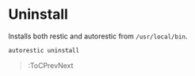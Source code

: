 # Uninstall

Installs both restic and autorestic from `/usr/local/bin`.

```bash
autorestic uninstall
```

> :ToCPrevNext
